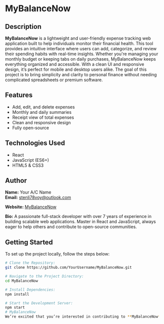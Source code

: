 # MyBalanceNow

## Description

**MyBalanceNow** is a lightweight and user-friendly expense tracking web application built to help individuals monitor their financial health. This tool provides an intuitive interface where users can add, categorize, and review their spending habits with real-time insights. Whether you're managing your monthly budget or keeping tabs on daily purchases, MyBalanceNow keeps everything organized and accessible. With a clean UI and responsive design, it’s perfect for mobile and desktop users alike. The goal of this project is to bring simplicity and clarity to personal finance without needing complicated spreadsheets or premium software.

## Features

- Add, edit, and delete expenses
- Monthly and daily summaries
- Receipt view of total expenses
- Clean and responsive design
- Fully open-source

## Technologies Used

- React
- JavaScript (ES6+)
- HTML5 & CSS3

## Author

**Name:** Your A/C Name  
**Email:** stenli78voy@outlook.com

**Website:**  [MyBalanceNow](https://www.mybalancenow.it.com)

**Bio:** A passionate full-stack developer with over 7 years of experience in building scalable web applications. Master in React and JavaScript, always eager to help others and contribute to open-source communities.

## Getting Started

To set up the project locally, follow the steps below:

```bash
# Clone the Repository:
git clone https://github.com/YourUsername/MyBalanceNow.git

# Navigate to the Project Directory:
cd MyBalanceNow

# Install Dependencies:
npm install

# Start the Development Server:
npm start
# MyBalanceNow
We’re excited that you’re interested in contributing to **MyBalanceNow**! To ensure a smooth workflow, please read and follow the guidelines below.
